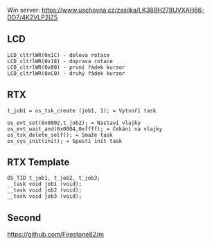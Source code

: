Win server: https://www.uschovna.cz/zasilka/LK389H278UVXAH66-DD7/4K2VLP2IZ5

## LCD
``` 
LCD_cltrlWR(0x1C) - doleva rotace
LCD_cltrlWR(0x18) - doprava rotace
LCD_cltrlWR(0x80) - první řádek kurzor
LCD_cltrlWR(0xC0) - druhý řádek kurzor
```
  
## RTX
```
t_job1 = os_tsk_create (job1, 1); = Vytvoří task
  
os_evt_set(0x0002,t_job2); = Nastaví vlajky
os_evt_wait_and(0x0004,0xffff); = Čekání na vlajky
os_tsk_delete_self(); = Smaže task
os_sys_init(init); = Spustí init task
```

## RTX Template
```
OS_TID t_job1, t_job2, t_job3;    
__task void job1 (void);
__task void job2 (void);
__task void job3 (void);
```

## Second
https://github.com/Firestone82/m
